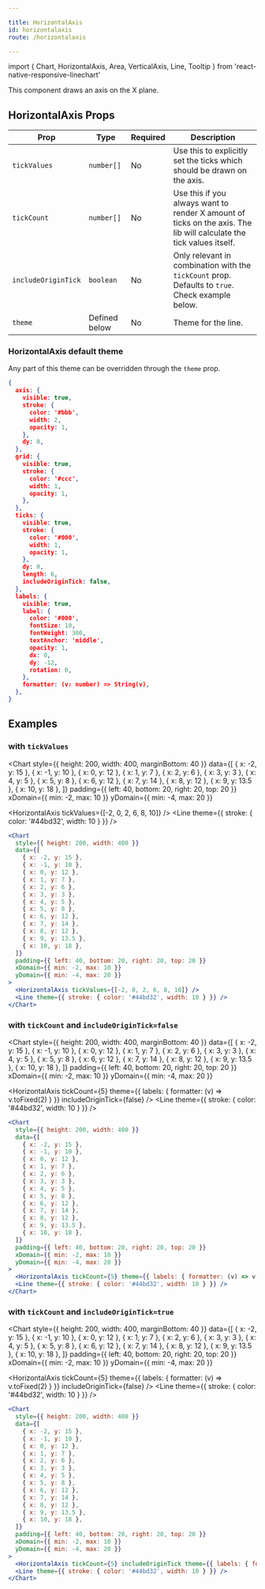 ```yaml
---

title: HorizontalAxis
id: horizontalaxis
route: /horizontalaxis

---
```


import { Chart, HorizontalAxis, Area, VerticalAxis, Line, Tooltip } from 'react-native-responsive-linechart'


This component draws an axis on the X plane.


## HorizontalAxis Props
| Prop        | Type | Required | Description
| ----------- | ----------- | ------------- | ------ |
| `tickValues`      | `number[]` | No | Use this to explicitly set the ticks which should be drawn on the axis. |
| `tickCount`      | `number[]` | No | Use this if you always want to render X amount of ticks on the axis. The lib will calculate the tick values itself. |
| `includeOriginTick`   | `boolean` | No | Only relevant in combination with the `tickCount` prop. Defaults to `true`. Check example below.  |
| `theme`   | Defined below        | No | Theme for the line.  |

### HorizontalAxis default theme
Any part of this theme can be overridden through the `theme` prop.

```json
{
  axis: {
    visible: true,
    stroke: {
      color: '#bbb',
      width: 2,
      opacity: 1,
    },
    dy: 0,
  },
  grid: {
    visible: true,
    stroke: {
      color: '#ccc',
      width: 1,
      opacity: 1,
    },
  },
  ticks: {
    visible: true,
    stroke: {
      color: '#000',
      width: 1,
      opacity: 1,
    },
    dy: 0,
    length: 6,
    includeOriginTick: false,
  },
  labels: {
    visible: true,
    label: {
      color: '#000',
      fontSize: 10,
      fontWeight: 300,
      textAnchor: 'middle',
      opacity: 1,
      dx: 0,
      dy: -12,
      rotation: 0,
    },
    formatter: (v: number) => String(v),
  },
}
```

## Examples



### with `tickValues`

<Chart
  style={{ height: 200, width: 400, marginBottom: 40 }}
  data={[
    { x: -2, y: 15 },
    { x: -1, y: 10 },
    { x: 0, y: 12 },
    { x: 1, y: 7 },
    { x: 2, y: 6 },
    { x: 3, y: 3 },
    { x: 4, y: 5 },
    { x: 5, y: 8 },
    { x: 6, y: 12 },
    { x: 7, y: 14 },
    { x: 8, y: 12 },
    { x: 9, y: 13.5 },
    { x: 10, y: 18 },
  ]}
  padding={{ left: 40, bottom: 20, right: 20, top: 20 }}
  xDomain={{ min: -2, max: 10 }}
  yDomain={{ min: -4, max: 20 }}
>
  <HorizontalAxis tickValues={[-2, 0, 2, 6, 8, 10]} />
  <Line theme={{ stroke: { color: '#44bd32', width: 10 } }} />
</Chart>

```jsx
<Chart
  style={{ height: 200, width: 400 }}
  data={[
    { x: -2, y: 15 },
    { x: -1, y: 10 },
    { x: 0, y: 12 },
    { x: 1, y: 7 },
    { x: 2, y: 6 },
    { x: 3, y: 3 },
    { x: 4, y: 5 },
    { x: 5, y: 8 },
    { x: 6, y: 12 },
    { x: 7, y: 14 },
    { x: 8, y: 12 },
    { x: 9, y: 13.5 },
    { x: 10, y: 18 },
  ]}
  padding={{ left: 40, bottom: 20, right: 20, top: 20 }}
  xDomain={{ min: -2, max: 10 }}
  yDomain={{ min: -4, max: 20 }}
>
  <HorizontalAxis tickValues={[-2, 0, 2, 6, 8, 10]} />
  <Line theme={{ stroke: { color: '#44bd32', width: 10 } }} />
</Chart>
```

### with `tickCount` and `includeOriginTick=false`

<Chart
  style={{ height: 200, width: 400, marginBottom: 40 }}
  data={[
    { x: -2, y: 15 },
    { x: -1, y: 10 },
    { x: 0, y: 12 },
    { x: 1, y: 7 },
    { x: 2, y: 6 },
    { x: 3, y: 3 },
    { x: 4, y: 5 },
    { x: 5, y: 8 },
    { x: 6, y: 12 },
    { x: 7, y: 14 },
    { x: 8, y: 12 },
    { x: 9, y: 13.5 },
    { x: 10, y: 18 },
  ]}
  padding={{ left: 40, bottom: 20, right: 20, top: 20 }}
  xDomain={{ min: -2, max: 10 }}
  yDomain={{ min: -4, max: 20 }}
>
  <HorizontalAxis tickCount={5} theme={{ labels: { formatter: (v) => v.toFixed(2) } }} includeOriginTick={false} />
  <Line theme={{ stroke: { color: '#44bd32', width: 10 } }} />
</Chart>

```jsx
<Chart
  style={{ height: 200, width: 400 }}
  data={[
    { x: -2, y: 15 },
    { x: -1, y: 10 },
    { x: 0, y: 12 },
    { x: 1, y: 7 },
    { x: 2, y: 6 },
    { x: 3, y: 3 },
    { x: 4, y: 5 },
    { x: 5, y: 8 },
    { x: 6, y: 12 },
    { x: 7, y: 14 },
    { x: 8, y: 12 },
    { x: 9, y: 13.5 },
    { x: 10, y: 18 },
  ]}
  padding={{ left: 40, bottom: 20, right: 20, top: 20 }}
  xDomain={{ min: -2, max: 10 }}
  yDomain={{ min: -4, max: 20 }}
>
  <HorizontalAxis tickCount={5} theme={{ labels: { formatter: (v) => v.toFixed(2) } }} includeOriginTick={false} />
  <Line theme={{ stroke: { color: '#44bd32', width: 10 } }} />
</Chart>
```

### with `tickCount` and `includeOriginTick=true`

<Chart
  style={{ height: 200, width: 400, marginBottom: 40 }}
  data={[
    { x: -2, y: 15 },
    { x: -1, y: 10 },
    { x: 0, y: 12 },
    { x: 1, y: 7 },
    { x: 2, y: 6 },
    { x: 3, y: 3 },
    { x: 4, y: 5 },
    { x: 5, y: 8 },
    { x: 6, y: 12 },
    { x: 7, y: 14 },
    { x: 8, y: 12 },
    { x: 9, y: 13.5 },
    { x: 10, y: 18 },
  ]}
  padding={{ left: 40, bottom: 20, right: 20, top: 20 }}
  xDomain={{ min: -2, max: 10 }}
  yDomain={{ min: -4, max: 20 }}
>
  <HorizontalAxis tickCount={5} theme={{ labels: { formatter: (v) => v.toFixed(2) } }} includeOriginTick={false} />
  <Line theme={{ stroke: { color: '#44bd32', width: 10 } }} />
</Chart>

```jsx
<Chart
  style={{ height: 200, width: 400 }}
  data={[
    { x: -2, y: 15 },
    { x: -1, y: 10 },
    { x: 0, y: 12 },
    { x: 1, y: 7 },
    { x: 2, y: 6 },
    { x: 3, y: 3 },
    { x: 4, y: 5 },
    { x: 5, y: 8 },
    { x: 6, y: 12 },
    { x: 7, y: 14 },
    { x: 8, y: 12 },
    { x: 9, y: 13.5 },
    { x: 10, y: 18 },
  ]}
  padding={{ left: 40, bottom: 20, right: 20, top: 20 }}
  xDomain={{ min: -2, max: 10 }}
  yDomain={{ min: -4, max: 20 }}
>
  <HorizontalAxis tickCount={5} includeOriginTick theme={{ labels: { formatter: (v) => v.toFixed(2) } }}/>
  <Line theme={{ stroke: { color: '#44bd32', width: 10 } }} />
</Chart>
```
